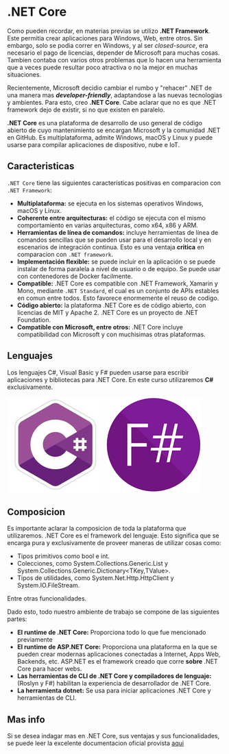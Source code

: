# .NET Core

Como pueden recordar, en materias previas se utilizo **.NET Framework**. Este permitia crear aplicaciones para Windows, Web, entre otros. Sin embargo, solo se podia correr en Windows, y al ser *closed-source*, era necesario el pago de licencias, depender de Microsoft para muchas cosas. Tambien contaba con varios otros problemas que lo hacen una herramienta que a veces puede resultar poco atractiva o no la mejor en muchas situaciones.

Recientemente, Microsoft decidio cambiar el rumbo y "rehacer" .NET de una manera mas ***developer-friendly***, adaptandose a las nuevas tecnologias y ambientes. Para esto, creo **.NET Core**. Cabe aclarar que no es que .NET framework dejo de existir, si no que existen en paralelo.

**.NET Core** es una plataforma de desarrollo de uso general de código abierto de cuyo mantenimiento se encargan Microsoft y la comunidad .NET en GitHub. Es multiplataforma, admite Windows, macOS y Linux y puede usarse para compilar aplicaciones de dispositivo, nube e IoT.

## Caracteristicas 

`.NET Core` tiene las siguientes características positivas en comparacion con `.NET Framework`:

* **Multiplataforma:** se ejecuta en los sistemas operativos Windows, macOS y Linux.
* **Coherente entre arquitecturas:** el código se ejecuta con el mismo comportamiento en varias arquitecturas, como x64, x86 y ARM.
* **Herramientas de línea de comandos:** incluye herramientas de línea de comandos sencillas que se pueden usar para el desarrollo local y en escenarios de integración continua. Esto es una ventaja **critica** en comparacion con `.NET framework`. 
* **Implementación flexible:** se puede incluir en la aplicación o se puede instalar de forma paralela a nivel de usuario o de equipo. Se puede usar con contenedores de Docker facilmente.
* **Compatible:** .NET Core es compatible con .NET Framework, Xamarin y Mono, mediante `.NET Standard`, el cual es un conjunto de APIs estables en comun entre todos. Esto favorece enormemente el reuso de codigo.
* **Código abierto:** la plataforma .NET Core es de código abierto, con licencias de MIT y Apache 2. .NET Core es un proyecto de .NET Foundation.
* **Compatible con Microsoft, entre otros:** .NET Core incluye compatibilidad con Microsoft y con muchisimas otras plataformas. 

## Lenguajes

Los lenguajes C#, Visual Basic y F# pueden usarse para escribir aplicaciones y bibliotecas para .NET Core. En este curso utilizaremos **C#** exclusivamente.

![c#](../Resources/Clase1/CsharpIcono.jpg) ![F#](../Resources/Clase1/fsharpicono.png)


## Composicion

Es importante aclarar la composicion de toda la plataforma que utilizaremos. .NET Core es el framework del lenguaje. Esto significa que se encarga pura y exclusivamente de proveer maneras de utilizar cosas como:

* Tipos primitivos como bool e int.
* Colecciones, como System.Collections.Generic.List<T> y System.Collections.Generic.Dictionary<TKey,TValue>.
* Tipos de utilidades, como System.Net.Http.HttpClient y System.IO.FileStream.

Entre otras funcionalidades.

Dado esto, todo nuestro ambiente de trabajo se compone de las siguientes partes:

* **El runtime de .NET Core:** Proporciona todo lo que fue mencionado previamente
* **El runtime de ASP.NET Core:** Proporciona una plataforma en la que se pueden crear modernas aplicaciones conectadas a Internet, Apps Web, Backends, etc. ASP.NET es el framework creado que corre **sobre** .NET Core para hacer webs.
* **Las herramientas de CLI de .NET Core y compiladores de lenguaje:** (Roslyn y F#) habilitan la experiencia de desarrollador de .NET Core.
* **La herramienta dotnet:** Se usa para iniciar aplicaciones .NET Core y herramientas de CLI.


## Mas info

Si se desea indagar mas en .NET Core, sus ventajas y sus funcionalidades, se puede leer la excelente documentacion oficial provista [aqui](https://docs.microsoft.com/es-es/dotnet/core/about)
